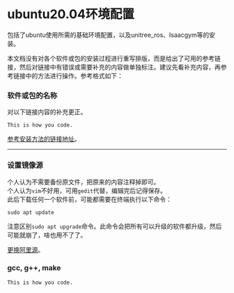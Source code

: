 # ubuntu20.04环境配置
包括了ubuntu使用所需的基础环境配置，以及unitree_ros、Isaacgym等的安装。  

本文档没有对各个软件或包的安装过程进行重写排版，而是给出了可用的参考链接，然后对链接中有错误或需要补充的内容做单独标注。建议先看补充内容，再参考链接中的方法进行操作。参考格式如下：  
### 软件或包的名称
对以下链接内容的补充更正。

```
This is how you code.
```

 [参考安装方法的链接地址](https://github.com/MSP-xEN/ubuntu20.04)。

---

### 设置镜像源
个人认为不需要备份原文件，把原来的内容注释掉即可。  
个人认为```vim```不好用，可用```gedit```代替，编辑完后记得保存。  
此后下载任何一个软件前，可能都需要在终端执行以下命令：
```
sudo apt update
```
注意区别```sudo apt upgrade```命令。此命令会把所有可以升级的软件都升级，然后可能就崩了，啥也用不了了。

[更换阿里源](https://blog.csdn.net/MacWx/article/details/137689898)。

### gcc, g++, make
```
This is how you code.
```
